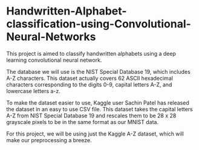 # Handwritten-Alphabet-classification-using-Convolutional-Neural-Networks

This project is aimed to classify handwritten alphabets using a deep learning convolutional neural network. 

The database we will use is the NIST Special Database 19, which includes A-Z characters. This dataset actually covers 62 ASCII hexadecimal characters 
corresponding to the digits 0-9, capital letters A-Z, and lowercase letters a-z.

To make the dataset easier to use, Kaggle user Sachin Patel has released the dataset in an easy to use CSV file. 
This dataset takes the capital letters A-Z from NIST Special Database 19 and rescales them to be 28 x 28 grayscale pixels to be in the same format as our MNIST data.

For this project, we will be using just the Kaggle A-Z dataset, which will make our preprocessing a breeze.

